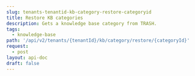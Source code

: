 ```yaml
---
slug: tenants-tenantid-kb-category-restore-categoryid
title: Restore KB categories
description: Gets a knowledge base category from TRASH.
tags:
  - knowledge-base
path: '/api/v2/tenants/{tenantId}/kb/category/restore/{categoryId}'
request:
  - post
layout: api-doc
draft: false
---
```

